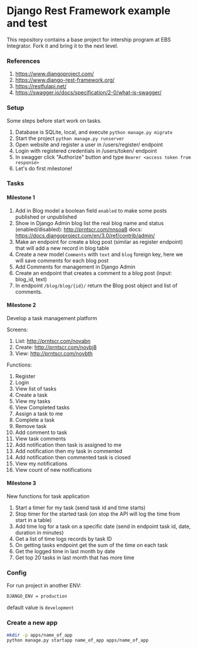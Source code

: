 # Django Rest Framework example and test

This repository contains a base project for intership program at EBS Integrator. Fork it and bring it to the next level.

### References

1. https://www.djangoproject.com/
2. https://www.django-rest-framework.org/
3. https://restfulapi.net/
4. https://swagger.io/docs/specification/2-0/what-is-swagger/

### Setup

Some steps before start work on tasks.

1. Database is SQLite, local, and execute ```python manage.py migrate```
2. Start the project ```python manage.py runserver```
3. Open website and register a user in /users/register/ endpoint
4. Login with registered credentials in /users/token/ endpoint
5. In swagger click "Authorize" button and type ```Bearer <access token from response>```
6. Let's do first milestone!

### Tasks

#### Milestone 1

1. Add in Blog model a boolean field ```enabled``` to make some posts published or unpublished
2. Show in Django Admin blog list the real blog name and status (enabled/disabled): http://prntscr.com/nnsoa8 docs: https://docs.djangoproject.com/en/3.0/ref/contrib/admin/
3. Make an endpoint for create a blog post (similar as register endpoint) that will add a new record in blog table
4. Create a new model ```Comments``` with ```text``` and ```blog``` foreign key, here we will save comments for each blog post
5. Add Comments for management in Django Admin
6. Create an endpoint that creates a comment to a blog post (input: blog_id, text)
7. In endpoint ```/blog/blog/{id}/``` return the Blog post object and list of comments.

#### Milestone 2

Develop a task management platform

Screens:
1. List: http://prntscr.com/novabn
2. Create: http://prntscr.com/novbj8
3. View: http://prntscr.com/novbth

Functions:
1. Register
2. Login
3. View list of tasks
4. Create a task
5. View my tasks
6. View Completed tasks
7. Assign a task to me
8. Complete a task
9. Remove task
10. Add comment to task
11. View task comments
12. Add notification then task is assigned to me
13. Add notification then my task in commented
14. Add notification then commented task is closed
15. View my notifications
16. View count of new notifications

#### Milestone 3

New functions for task application

1. Start a timer for my task (send task id and time starts)
2. Stop timer for the started task (on stop the API will log the time from start in a table)
3. Add time log for a task on a specific date (send in endpoint task id, date, duration in minutes)
3. Get a list of time logs records by task ID
4. On getting tasks endpoint get the sum of the time on each task
5. Get the logged time in last month by date
6. Get top 20 tasks in last month that has more time


### Config

For run project in another ENV:

```bash
DJANGO_ENV = production
```

default value is ```development```


### Create a new app

```bash
mkdir -p apps/name_of_app
python manage.py startapp name_of_app apps/name_of_app
```
